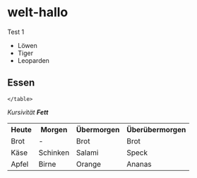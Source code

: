 # welt-hallo
Test 1

* Löwen
* Tiger
* Leoparden


<h2>Essen</h2>
		 <table>
      <tr>
        <th>Heute</th>
        <th>Morgen</th>
        <th>Übermorgen</th>
		<th>Überübermorgen</th>
      </tr>
	  <tr>
		<td>Brot</td>
        <td>-</td>
        <td>Brot</td>
		<td>Brot</td>
      </tr>
	  <tr>
		<td>Käse</td>
        <td>Schinken</td>
        <td>Salami</td>
		<td>Speck</td>
      </tr>
	  <tr>
        <td>Apfel</td>
        <td>Birne</td>
        <td>Orange</td>
		<td>Ananas</td>
      </tr>
      
    
	</table>
	
	
<i> Kursivität 
<b> Fett
